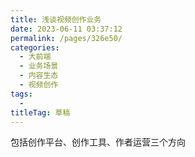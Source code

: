 ```yaml
---
title: 浅谈视频创作业务
date: 2023-06-11 03:37:12
permalink: /pages/326e50/
categories: 
  - 大前端
  - 业务场景
  - 内容生态
  - 视频创作
tags: 
  - 
titleTag: 草稿
---
```


包括创作平台、创作工具、作者运营三个方向